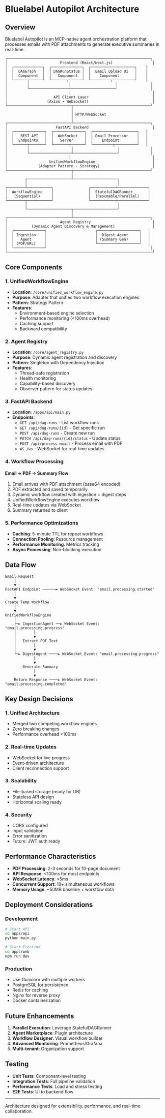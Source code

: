 # Bluelabel Autopilot Architecture

## Overview

Bluelabel Autopilot is an MCP-native agent orchestration platform that processes emails with PDF attachments to generate executive summaries in real-time.

```
┌─────────────────────────────────────────────────────────────────┐
│                        Frontend (React/Next.js)                  │
│  ┌─────────────┐  ┌──────────────┐  ┌────────────────────┐    │
│  │  DAGGraph   │  │ DAGRunStatus │  │  Email Upload UI   │    │
│  │  Component  │  │   Component  │  │    Component       │    │
│  └──────┬──────┘  └───────┬──────┘  └─────────┬──────────┘    │
│         │                  │                    │               │
│         └──────────────────┴────────────────────┘               │
│                            │                                     │
│                     API Client Layer                             │
│                  (Axios + WebSocket)                             │
└─────────────────────────────┬───────────────────────────────────┘
                              │
                              │ HTTP/WebSocket
                              │
┌─────────────────────────────┴───────────────────────────────────┐
│                      FastAPI Backend                             │
│  ┌──────────────┐  ┌──────────────┐  ┌────────────────────┐   │
│  │   REST API   │  │  WebSocket   │  │ Email Processor    │   │
│  │  Endpoints   │  │   Server     │  │    Endpoint        │   │
│  └──────┬───────┘  └───────┬──────┘  └─────────┬──────────┘   │
│         │                   │                    │              │
│         └───────────────────┴────────────────────┘              │
│                            │                                     │
│                   UnifiedWorkflowEngine                          │
│              (Adapter Pattern - Strategy)                        │
└─────────────────────────────┬───────────────────────────────────┘
                              │
         ┌────────────────────┴────────────────────┐
         │                                         │
┌────────┴───────────┐                ┌───────────┴──────────────┐
│  WorkflowEngine    │                │  StatefulDAGRunner       │
│   (Sequential)     │                │  (Resumable/Parallel)    │
└────────┬───────────┘                └───────────┬──────────────┘
         │                                         │
         └────────────────────┬────────────────────┘
                              │
┌─────────────────────────────┴───────────────────────────────────┐
│                        Agent Registry                            │
│           (Dynamic Agent Discovery & Management)                 │
│  ┌──────────────┐                      ┌───────────────────┐   │
│  │ Ingestion    │                      │  Digest Agent     │   │
│  │   Agent      │                      │ (Summary Gen)     │   │
│  │ (PDF/URL)    │                      └───────────────────┘   │
│  └──────────────┘                                               │
└──────────────────────────────────────────────────────────────────┘
```

## Core Components

### 1. UnifiedWorkflowEngine
- **Location**: `/core/unified_workflow_engine.py`
- **Purpose**: Adapter that unifies two workflow execution engines
- **Pattern**: Strategy Pattern
- **Features**:
  - Environment-based engine selection
  - Performance monitoring (<100ms overhead)
  - Caching support
  - Backward compatibility

### 2. Agent Registry
- **Location**: `/core/agent_registry.py`
- **Purpose**: Dynamic agent registration and discovery
- **Pattern**: Singleton with Dependency Injection
- **Features**:
  - Thread-safe registration
  - Health monitoring
  - Capability-based discovery
  - Observer pattern for status updates

### 3. FastAPI Backend
- **Location**: `/apps/api/main.py`
- **Endpoints**:
  - `GET /api/dag-runs` - List workflow runs
  - `GET /api/dag-runs/{id}` - Get specific run
  - `POST /api/dag-runs` - Create new run
  - `PATCH /api/dag-runs/{id}/status` - Update status
  - `POST /api/process-email` - Process email with PDF
  - `WS /ws` - WebSocket for real-time updates

### 4. Workflow Processing

#### Email → PDF → Summary Flow
1. Email arrives with PDF attachment (base64 encoded)
2. PDF extracted and saved temporarily
3. Dynamic workflow created with ingestion + digest steps
4. UnifiedWorkflowEngine executes workflow
5. Real-time updates via WebSocket
6. Summary returned to client

### 5. Performance Optimizations
- **Caching**: 5-minute TTL for repeat workflows
- **Connection Pooling**: Resource management
- **Performance Monitoring**: Metrics tracking
- **Async Processing**: Non-blocking execution

## Data Flow

```
Email Request
    │
    ▼
FastAPI Endpoint ──────► WebSocket Event: "email.processing.started"
    │
    ▼
Create Temp Workflow
    │
    ▼
UnifiedWorkflowEngine
    │
    ├─► IngestionAgent ──► WebSocket Event: "email.processing.progress"
    │        │
    │        ▼
    │   Extract PDF Text
    │        │
    │        ▼
    └─► DigestAgent ────► WebSocket Event: "email.processing.progress"
             │
             ▼
        Generate Summary
             │
             ▼
    Return Response ────► WebSocket Event: "email.processing.completed"
```

## Key Design Decisions

### 1. Unified Architecture
- Merged two competing workflow engines
- Zero breaking changes
- Performance overhead <100ms

### 2. Real-time Updates
- WebSocket for live progress
- Event-driven architecture
- Client reconnection support

### 3. Scalability
- File-based storage (ready for DB)
- Stateless API design
- Horizontal scaling ready

### 4. Security
- CORS configured
- Input validation
- Error sanitization
- Future: JWT auth ready

## Performance Characteristics

- **PDF Processing**: 2-3 seconds for 10-page document
- **API Response**: <100ms for most endpoints
- **WebSocket Latency**: <5ms
- **Concurrent Support**: 10+ simultaneous workflows
- **Memory Usage**: ~50MB baseline + workflow data

## Deployment Considerations

### Development
```bash
# Start API
cd apps/api
python main.py

# Start Frontend
cd apps/web
npm run dev
```

### Production
- Use Gunicorn with multiple workers
- PostgreSQL for persistence
- Redis for caching
- Nginx for reverse proxy
- Docker containerization

## Future Enhancements

1. **Parallel Execution**: Leverage StatefulDAGRunner
2. **Agent Marketplace**: Plugin architecture
3. **Workflow Designer**: Visual workflow builder
4. **Advanced Monitoring**: Prometheus/Grafana
5. **Multi-tenant**: Organization support

## Testing

- **Unit Tests**: Component-level testing
- **Integration Tests**: Full pipeline validation
- **Performance Tests**: Load and stress testing
- **E2E Tests**: UI to backend flow

---

Architecture designed for extensibility, performance, and real-time collaboration.